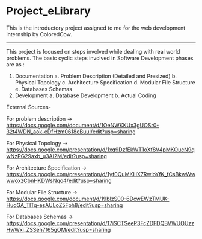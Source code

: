 # Project_eLibrary
This is the introductory project assigned to me for the web development internship by ColoredCow. 
***********
This project is focused on steps involved while dealing with real world problems.
The basic cyclic steps involved in Software Development phases are as :
1. Documentation
  a. Problem Description (Detailed and Presized)
  b. Physical Topology
  c. Architecture Specification
  d. Modular File Structure
  e. Databases Schemas
2. Development
  a. Database Development
  b. Actual Coding

External Sources-

For problem description ->
https://docs.google.com/document/d/1OeNWKKUx3gUOSr0-32t4WDN_aok-eDfHzm0618eBuuI/edit?usp=sharing

For Physical Topology ->
https://docs.google.com/presentation/d/1xq9DzfEkWT1oXf8V4pMKOucN9qwNzPG29axb_u3Ai2M/edit?usp=sharing

For Architecture Specification ->
https://docs.google.com/presentation/d/1yf0QuMKHX7RwioYfK_fCsBkwWwwwoxzCbnHKDWsNqo4/edit?usp=sharing

For Modular File Structure ->
https://docs.google.com/document/d/19blzS00-6DcwEWzTMUK-HudGA_TlTq-esAULoZ5Fph8/edit?usp=sharing

For Databases Schemas ->
https://docs.google.com/presentation/d/17iSCTSeeP3FcZDFDQBVWUOUzzHwWxi_ZSSeh7f65gOM/edit?usp=sharing
